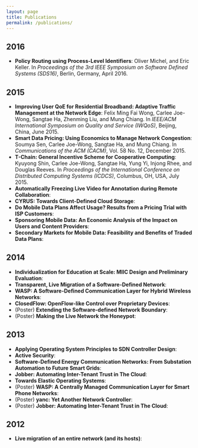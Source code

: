 ```yaml
---
layout: page
title: Publications
permalink: /publications/
---
```


## 2016

* **Policy Routing using Process-Level Identifiers**: Oliver Michel, and Eric Keller. In *Proceedings of the 3rd IEEE Symposium on Software Defined Systems (SDS16)*, Berlin, Germany, April 2016.

## 2015

* **Improving User QoE for Residential Broadband: Adaptive Traffic Management at the Network Edge**: Felix Ming Fai Wong, Carlee Joe-Wong, Sangtae Ha, Zhenming Liu, and Mung Chiang. In *IEEE/ACM International Symposium on Quality and Service (IWQoS)*, Beijing, China, June 2015.
* **Smart Data Pricing: Using Economics to Manage Network Congestion**: Soumya Sen, Carlee Joe-Wong, Sangtae Ha, and Mung Chiang. In *Communications of the ACM (CACM)*, Vol. 58 No. 12, December 2015.
* **T-Chain: General Incentive Scheme for Cooperative Computing**: Kyuyong Shin, Carlee Joe-Wong, Sangtae Ha, Yung Yi, Injong Rhee, and Douglas Reeves. In *Proceedings of the International Conference on Distributed Computing Systems (ICDCS)*, Columbus, OH, USA, July 2015.
* **Automatically Freezing Live Video for Annotation during Remote Collaboration**:
* **CYRUS: Towards Client-Defined Cloud Storage**:
* **Do Mobile Data Plans Affect Usage? Results from a Pricing Trial with ISP Customers**:
* **Sponsoring Mobile Data: An Economic Analysis of the Impact on Users and Content Providers**:
* **Secondary Markets for Mobile Data: Feasibility and Benefits of Traded Data Plans**:

## 2014

* **Individualization for Education at Scale: MIIC Design and Preliminary Evaluation**:
* **Transparent, Live Migration of a Software-Defined Network**:
* **WASP: A Software-Defined Communication Layer for Hybrid Wireless Networks**:
* **ClosedFlow: OpenFlow-like Control over Proprietary Devices**:
* (Poster) **Extending the Software-defined Network Boundary**:
* (Poster) **Making the Live Network the Honeypot**:

## 2013

* **Applying Operating System Principles to SDN Controller Design**:
* **Active Security**:
* **Software-Defined Energy Communication Networks: From Substation Automation to Future Smart Grids**:
* **Jobber: Automating Inter-Tenant Trust in The Cloud**:
* **Towards Elastic Operating Systems**:
* (Poster) **WASP: A Centrally Managed Communication Layer for Smart Phone Networks**:
* (Poster) **yanc: Yet Another Network Controller**:
* (Poster) **Jobber: Automating Inter-Tenant Trust in The Cloud**:

## 2012

* **Live migration of an entire network (and its hosts)**:

